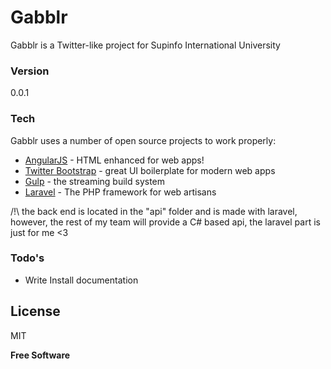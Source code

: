 # Gabblr

Gabblr is a Twitter-like project for Supinfo International University
### Version
0.0.1

### Tech

Gabblr uses a number of open source projects to work properly:

* [AngularJS] - HTML enhanced for web apps!
* [Twitter Bootstrap] - great UI boilerplate for modern web apps
* [Gulp] - the streaming build system
* [Laravel] - The PHP framework for web artisans 

/!\ the back end is located in the "api" folder and is made with laravel, however, the rest of my team will provide a C# based api, the laravel part is just for me <3

### Todo's

 - Write Install documentation

License
----

MIT


**Free Software**


[Twitter Bootstrap]:http://twitter.github.com/bootstrap/
[AngularJS]:http://angularjs.org
[Gulp]:http://gulpjs.com
[Laravel]:http://laravel.com
